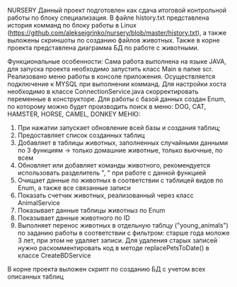 NURSERY
Данный проект подготовлен как сдача итоговой контрольной работы по блоку специализация.
В файле history.txt представлена история комманд по блоку работы в Linux (https://github.com/alekseigrinko/nursery/blob/master/history.txt), а также выложены скриншоты по созданию файлов животных.
Также в корне проекта представлена диаграмма БД по работе с животными.

Функциональные особенности:
Сама работа выполнена на языке JAVA, для запуска проекта необходимо запустить класс Main в папке scr.
Реализовано меню работы в консоле приложения. Осуществляется подключение к MYSQL при выполнении комманд. Для настройки хоста необходимо в классе ConnectionService.java скорректировать переменные в конструкторе.
Для работы с базой данных создан Enum, по которому можно будет производить  поиск в меню: DOG, CAT, HAMSTER, HORSE, CAMEL, DONKEY
МЕНЮ:
1. При нажатии запускает обновление всей базы и создания таблиц;
2. Предоставляет список созданных таблиц
3. Добавляет в таблицы животных, заполненных случайными данными по 3 функциям -> только домашние животные, только вьючные, по всем
4. Обновляет или добавляет команды животного, рекомендуется использовать разделитель ", " при работе с данной функцией
5. Очищает данные по животных в соответствии с таблицей видов по Enum, а также все связанные записи
6. Показать счетчик животных, реализованный через класс AnimalService
7. Показывает данные таблицы животныз по Enum
8. Показывает данные животного по ID
9. Выполняет перенос животных в отдельную таблцу ("young_animals") по заданию работы в соответствии с фильтром: старше года моложе 3 лет, при этом не удаляет записи.
   Для удаления старых записей нужно раскомментировать код в методе replacePetsToDate() в классе CreateBDService

В корне проекта выложен скрипт по созданию БД с учетом всех описанных таблиц
